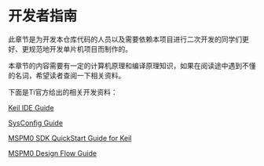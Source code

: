 # 开发者指南

此章节是为开发本仓库代码的人员以及需要依赖本项目进行二次开发的同学们更好、更规范地开发单片机项目而制作的。

本章节的内容需要有一定的计算机原理和编译原理知识，如果在阅读途中遇到不懂的名词，希望读者查阅一下相关资料。

下面是Ti官方给出的相关开发资料：

[Keil IDE Guide](https://dev.ti.com/tirex/explore/node?node=A__AGwNquPzST.5fZp8XbSdcg__MSPM0-SDK__a3PaaoK__LATEST)

[SysConfig Guide](https://dev.ti.com/tirex/explore/node?node=A__APnzlrxhHRutjbcGHxjnLA__MSPM0-SDK__a3PaaoK__LATEST)

[MSPM0 SDK QuickStart Guide for Keil](https://dev.ti.com/tirex/explore/content/mspm0_sdk_1_20_01_06/docs/english/quickstart_guides/doc_guide/doc_guide-srcs/quickstart_guide_keil.html)

[MSPM0 Design Flow Guide](https://www.ti.com/lit/an/slaaed1b/slaaed1b.pdf?ts=1703654220081&ref_url=https%253A%252F%252Fwww.bing.com%252F)